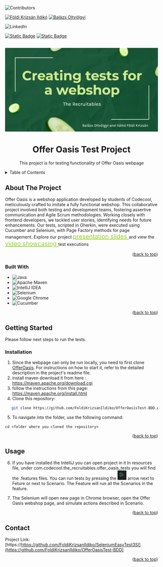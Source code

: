 #

![Contributors](https://img.shields.io/badge/-_Contributors-red.svg?logo=github&style=for-the-badge)

[![Földi Krizsán Ildikó](https://img.shields.io/badge/F%C3%B6ldi%20Krizs%C3%A1n%20Ildik%C3%B3-blue.svg?logo=github)](https://github.com/FoldiKrizsanIldiko)
[![Balázs Oltvölgyi](https://img.shields.io/badge/Bal%C3%A1zs%20Oltv%C3%B6lgyi-blue.svg?logo=github)](https://github.com/balazs-oltvolgyi)

![LinkedIn](https://img.shields.io/badge/-LinkedIn-black.svg?style=for-the-badge&logo=linkedin&colorB=555)

[![Static Badge](https://img.shields.io/badge/-_%20F%C3%B6ldi%20Krizs%C3%A1n%20Ildik%C3%B3-grey.svg?logo=linkedin&colorB=555)](https://www.linkedin.com/in/ildiko-foldi-krizsan/)
[![Static Badge](https://img.shields.io/badge/-_Bal%C3%A1zs%20Oltv%C3%B6lgyi-grey.svg?logo=linkedin&colorB=555)](https://www.linkedin.com/in/balazs-o/)


<br />
<div align="center">
    <img src="OfferOasisTests/public/img_1.png" alt="Logo">
<h1 align="center">Offer Oasis Test Project</h1>
  <p align="center">
This project is for testing functionality of Offer Oasis webpage
</p>
</div>

<!-- TABLE OF CONTENTS -->
<details>
  <summary>Table of Contents</summary>
  <ol>
    <li>
      <a href="#about-the-project">About The Project</a>
      <ul>
        <li><a href="#built-with">Built With</a></li>
      </ul>
    </li>
    <li>
      <a href="#getting-started">Getting Started</a>
      <ul>
        <li><a href="#installation">Installation</a></li>
      </ul>
    </li>
    <li><a href="#usage">Usage</a></li>
    <li><a href="#contact">Contact</a></li>
  </ol>
</details>


## About The Project

<p>
Offer Oasis is a webshop application developed by students of Codecool, meticulously crafted to imitate a fully functional webshop.
This collaborative project involved both testing and development teams, fostering assertive communication and Agile Scrum methodologies. 
Working closely with frontend developers, we tackled user stories, identifying needs for future enhancements. 
Our tests, scripted in Gherkin, were executed using Cucumber and Selenium, with Page Factory methods for page management.
Explore our project  <a href="https://docs.google.com/presentation/d/1BIPeVZzc3X9EU8VHsQtCdl92S0v3CvdJF8a3Ku0Tt1I/edit#slide=id.g13ef5196189_4_0" style="color: yellowgreen; font-size: 20px"> presentation slides </a> 
and view the <a href="https://youtu.be/Pm8aobQdhHw" style="color: yellowgreen; font-size: 20px"> video showcasing </a>test executions 

</p>

<p align="right">(<a href="#readme-top">back to top</a>)</p>

### Built With

* ![Java](https://img.shields.io/badge/java-%23ED8B00.svg?style=for-the-badge&logo=openjdk&logoColor=white)
* ![Apache Maven](https://img.shields.io/badge/Apache%20Maven-C71A36?style=for-the-badge&logo=Apache%20Maven&logoColor=white)
* ![IntelliJ IDEA](https://img.shields.io/badge/IntelliJIDEA-000000.svg?style=for-the-badge&logo=intellij-idea&logoColor=white)
* ![Selenium](https://img.shields.io/badge/-selenium-%43B02A?style=for-the-badge&logo=selenium&logoColor=white)
* ![Google Chrome](https://img.shields.io/badge/Google%20Chrome-4285F4?style=for-the-badge&logo=GoogleChrome&logoColor=white)
* ![Cucumber](https://img.shields.io/badge/Cucumber-23C552?style=for-the-badge&logo=Cucumber&logoColor=white)
<p align="right">(<a href="#readme-top">back to top</a>)</p>


## Getting Started

Please follow next steps to run the tests.

### Installation

1. Since the webpage can only be run locally, you need to first clone <a href="https://github.com/balazs-oltvolgyi/CodeCoolElProjecteGrande">OfferOasis</a>. For instructions on how to start it, refer to the detailed description in the project's readme file.
2. install maven
   download it from here : https://maven.apache.org/download.cgi
3. follow the instructions from this page: https://maven.apache.org/install.html
4. Clone this repository:
```sh
   git clone https://github.com/FoldiKrizsanIldiko/OfferOasisTest-BDD.git
   ```
5. To navigate into the folder, use the following command:
```
cd <folder where you cloned the repository>
```
   


<p align="right">(<a href="#readme-top">back to top</a>)</p>

## Usage

6.  If you have installed the IntelliJ you can open project in it
In resources file, under com.codecool.the_recruitables.offer_oasis_tests you will find the .features files.
You can run tests by pressing the ![img.png](OfferOasisTests/public/img.png) arrow next to Feture or next to Scenario. The Feature will run all the Scenarios in the feature.

7. The Selenium will open new page in Chrome browser, open the Offer Oasis webshop page, and simulate actions described in Scenario.

<p align="right">(<a href="#readme-top">back to top</a>)</p>

## Contact

Project
Link: [https://https://github.com/FoldiKrizsanIldiko/SeleniumEasyTest3SI](https://github.com/FoldiKrizsanIldiko/OfferOasisTest-BDD)

<p align="right">(<a href="#readme-top">back to top</a>)</p>